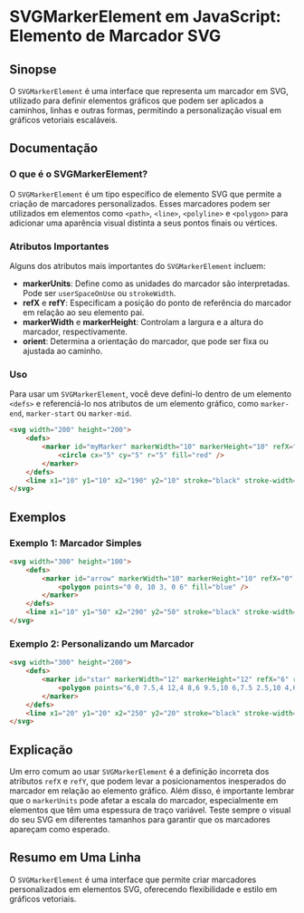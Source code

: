 <!--
Meta Description: # SVGMarkerElement em JavaScript: Elemento de Marcador SVG ## Sinopse O `SVGMarkerElement` é uma interface que representa um marcador em SVG, utilizad...
Meta Keywords: marker, svg, marcador, que, svgmarkerelement
-->

# SVGMarkerElement em JavaScript: Elemento de Marcador SVG

## Sinopse
O `SVGMarkerElement` é uma interface que representa um marcador em SVG, utilizado para definir elementos gráficos que podem ser aplicados a caminhos, linhas e outras formas, permitindo a personalização visual em gráficos vetoriais escaláveis.

## Documentação

### O que é o SVGMarkerElement?
O `SVGMarkerElement` é um tipo específico de elemento SVG que permite a criação de marcadores personalizados. Esses marcadores podem ser utilizados em elementos como `<path>`, `<line>`, `<polyline>` e `<polygon>` para adicionar uma aparência visual distinta a seus pontos finais ou vértices.

### Atributos Importantes
Alguns dos atributos mais importantes do `SVGMarkerElement` incluem:

- **markerUnits**: Define como as unidades do marcador são interpretadas. Pode ser `userSpaceOnUse` ou `strokeWidth`.
- **refX** e **refY**: Especificam a posição do ponto de referência do marcador em relação ao seu elemento pai.
- **markerWidth** e **markerHeight**: Controlam a largura e a altura do marcador, respectivamente.
- **orient**: Determina a orientação do marcador, que pode ser fixa ou ajustada ao caminho.

### Uso
Para usar um `SVGMarkerElement`, você deve defini-lo dentro de um elemento `<defs>` e referenciá-lo nos atributos de um elemento gráfico, como `marker-end`, `marker-start` ou `marker-mid`.

```html
<svg width="200" height="200">
    <defs>
        <marker id="myMarker" markerWidth="10" markerHeight="10" refX="5" refY="5">
            <circle cx="5" cy="5" r="5" fill="red" />
        </marker>
    </defs>
    <line x1="10" y1="10" x2="190" y2="10" stroke="black" stroke-width="2" marker-end="url(#myMarker)" />
</svg>
```

## Exemplos

### Exemplo 1: Marcador Simples
```html
<svg width="300" height="100">
    <defs>
        <marker id="arrow" markerWidth="10" markerHeight="10" refX="0" refY="3" orient="auto">
            <polygon points="0 0, 10 3, 0 6" fill="blue" />
        </marker>
    </defs>
    <line x1="10" y1="50" x2="290" y2="50" stroke="black" stroke-width="2" marker-end="url(#arrow)" />
</svg>
```

### Exemplo 2: Personalizando um Marcador
```html
<svg width="300" height="200">
    <defs>
        <marker id="star" markerWidth="12" markerHeight="12" refX="6" refY="6">
            <polygon points="6,0 7.5,4 12,4 8,6 9.5,10 6,7.5 2.5,10 4,6 0,4 4.5,4" fill="gold" />
        </marker>
    </defs>
    <line x1="20" y1="20" x2="250" y2="20" stroke="black" stroke-width="2" marker-end="url(#star)" />
</svg>
```

## Explicação
Um erro comum ao usar `SVGMarkerElement` é a definição incorreta dos atributos `refX` e `refY`, que podem levar a posicionamentos inesperados do marcador em relação ao elemento gráfico. Além disso, é importante lembrar que o `markerUnits` pode afetar a escala do marcador, especialmente em elementos que têm uma espessura de traço variável. Teste sempre o visual do seu SVG em diferentes tamanhos para garantir que os marcadores apareçam como esperado.

## Resumo em Uma Linha
O `SVGMarkerElement` é uma interface que permite criar marcadores personalizados em elementos SVG, oferecendo flexibilidade e estilo em gráficos vetoriais.